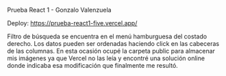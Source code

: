 Prueba React 1 - Gonzalo Valenzuela

Deploy: https://prueba-react1-five.vercel.app/

Filtro de búsqueda se encuentra en el menú hamburguesa del costado derecho. 
Los datos pueden ser ordenadas haciendo click en las cabeceras de las columnas.
En esta ocasión ocupé la carpeta public para almacenar mis imágenes ya que Vercel no las leía y encontré una solución online donde indicaba esa modificación que finalmente me resultó.
